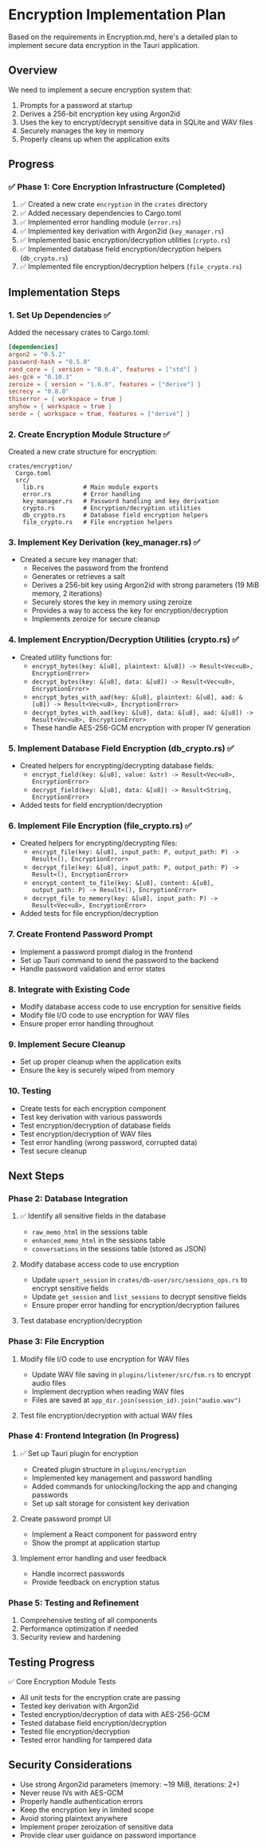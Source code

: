 # Encryption Implementation Plan

Based on the requirements in Encryption.md, here's a detailed plan to implement secure data encryption in the Tauri application.

## Overview

We need to implement a secure encryption system that:
1. Prompts for a password at startup
2. Derives a 256-bit encryption key using Argon2id
3. Uses the key to encrypt/decrypt sensitive data in SQLite and WAV files
4. Securely manages the key in memory
5. Properly cleans up when the application exits

## Progress

### ✅ Phase 1: Core Encryption Infrastructure (Completed)

1. ✅ Created a new crate `encryption` in the `crates` directory
2. ✅ Added necessary dependencies to Cargo.toml
3. ✅ Implemented error handling module (`error.rs`)
4. ✅ Implemented key derivation with Argon2id (`key_manager.rs`)
5. ✅ Implemented basic encryption/decryption utilities (`crypto.rs`)
6. ✅ Implemented database field encryption/decryption helpers (`db_crypto.rs`)
7. ✅ Implemented file encryption/decryption helpers (`file_crypto.rs`)

## Implementation Steps

### 1. Set Up Dependencies ✅

Added the necessary crates to Cargo.toml:

```toml
[dependencies]
argon2 = "0.5.2"
password-hash = "0.5.0"
rand_core = { version = "0.6.4", features = ["std"] }
aes-gcm = "0.10.3"
zeroize = { version = "1.6.0", features = ["derive"] }
secrecy = "0.8.0"
thiserror = { workspace = true }
anyhow = { workspace = true }
serde = { workspace = true, features = ["derive"] }
```

### 2. Create Encryption Module Structure ✅

Created a new crate structure for encryption:

```
crates/encryption/
  Cargo.toml
  src/
    lib.rs           # Main module exports
    error.rs         # Error handling
    key_manager.rs   # Password handling and key derivation
    crypto.rs        # Encryption/decryption utilities
    db_crypto.rs     # Database field encryption helpers
    file_crypto.rs   # File encryption helpers
```

### 3. Implement Key Derivation (key_manager.rs) ✅

- Created a secure key manager that:
  - Receives the password from the frontend
  - Generates or retrieves a salt
  - Derives a 256-bit key using Argon2id with strong parameters (19 MiB memory, 2 iterations)
  - Securely stores the key in memory using zeroize
  - Provides a way to access the key for encryption/decryption
  - Implements zeroize for secure cleanup

### 4. Implement Encryption/Decryption Utilities (crypto.rs) ✅

- Created utility functions for:
  - `encrypt_bytes(key: &[u8], plaintext: &[u8]) -> Result<Vec<u8>, EncryptionError>`
  - `decrypt_bytes(key: &[u8], data: &[u8]) -> Result<Vec<u8>, EncryptionError>`
  - `encrypt_bytes_with_aad(key: &[u8], plaintext: &[u8], aad: &[u8]) -> Result<Vec<u8>, EncryptionError>`
  - `decrypt_bytes_with_aad(key: &[u8], data: &[u8], aad: &[u8]) -> Result<Vec<u8>, EncryptionError>`
  - These handle AES-256-GCM encryption with proper IV generation

### 5. Implement Database Field Encryption (db_crypto.rs) ✅

- Created helpers for encrypting/decrypting database fields:
  - `encrypt_field(key: &[u8], value: &str) -> Result<Vec<u8>, EncryptionError>`
  - `decrypt_field(key: &[u8], data: &[u8]) -> Result<String, EncryptionError>`
- Added tests for field encryption/decryption

### 6. Implement File Encryption (file_crypto.rs) ✅

- Created helpers for encrypting/decrypting files:
  - `encrypt_file(key: &[u8], input_path: P, output_path: P) -> Result<(), EncryptionError>`
  - `decrypt_file(key: &[u8], input_path: P, output_path: P) -> Result<(), EncryptionError>`
  - `encrypt_content_to_file(key: &[u8], content: &[u8], output_path: P) -> Result<(), EncryptionError>`
  - `decrypt_file_to_memory(key: &[u8], input_path: P) -> Result<Vec<u8>, EncryptionError>`
- Added tests for file encryption/decryption

### 7. Create Frontend Password Prompt

- Implement a password prompt dialog in the frontend
- Set up Tauri command to send the password to the backend
- Handle password validation and error states

### 8. Integrate with Existing Code

- Modify database access code to use encryption for sensitive fields
- Modify file I/O code to use encryption for WAV files
- Ensure proper error handling throughout

### 9. Implement Secure Cleanup

- Set up proper cleanup when the application exits
- Ensure the key is securely wiped from memory

### 10. Testing

- Create tests for each encryption component
- Test key derivation with various passwords
- Test encryption/decryption of database fields
- Test encryption/decryption of WAV files
- Test error handling (wrong password, corrupted data)
- Test secure cleanup

## Next Steps

### Phase 2: Database Integration

1. ✅ Identify all sensitive fields in the database
   - `raw_memo_html` in the sessions table
   - `enhanced_memo_html` in the sessions table
   - `conversations` in the sessions table (stored as JSON)

2. Modify database access code to use encryption
   - Update `upsert_session` in `crates/db-user/src/sessions_ops.rs` to encrypt sensitive fields
   - Update `get_session` and `list_sessions` to decrypt sensitive fields
   - Ensure proper error handling for encryption/decryption failures

3. Test database encryption/decryption

### Phase 3: File Encryption

1. Modify file I/O code to use encryption for WAV files
   - Update WAV file saving in `plugins/listener/src/fsm.rs` to encrypt audio files
   - Implement decryption when reading WAV files
   - Files are saved at `app_dir.join(session_id).join("audio.wav")`

2. Test file encryption/decryption with actual WAV files

### Phase 4: Frontend Integration (In Progress)

1. ✅ Set up Tauri plugin for encryption
   - Created plugin structure in `plugins/encryption`
   - Implemented key management and password handling
   - Added commands for unlocking/locking the app and changing passwords
   - Set up salt storage for consistent key derivation

2. Create password prompt UI
   - Implement a React component for password entry
   - Show the prompt at application startup

3. Implement error handling and user feedback
   - Handle incorrect passwords
   - Provide feedback on encryption status

### Phase 5: Testing and Refinement

1. Comprehensive testing of all components
2. Performance optimization if needed
3. Security review and hardening

## Testing Progress

✅ Core Encryption Module Tests
- All unit tests for the encryption crate are passing
- Tested key derivation with Argon2id
- Tested encryption/decryption of data with AES-256-GCM
- Tested database field encryption/decryption
- Tested file encryption/decryption
- Tested error handling for tampered data

## Security Considerations

- Use strong Argon2id parameters (memory: ~19 MiB, iterations: 2+)
- Never reuse IVs with AES-GCM
- Properly handle authentication errors
- Keep the encryption key in limited scope
- Avoid storing plaintext anywhere
- Implement proper zeroization of sensitive data
- Provide clear user guidance on password importance
